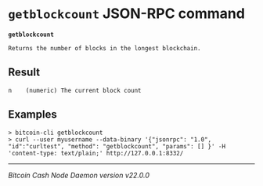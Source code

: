`getblockcount` JSON-RPC command
================================

**`getblockcount`**

```
Returns the number of blocks in the longest blockchain.
```

Result
------

```
n    (numeric) The current block count
```

Examples
--------

```
> bitcoin-cli getblockcount
> curl --user myusername --data-binary '{"jsonrpc": "1.0", "id":"curltest", "method": "getblockcount", "params": [] }' -H 'content-type: text/plain;' http://127.0.0.1:8332/
```

***

*Bitcoin Cash Node Daemon version v22.0.0*
